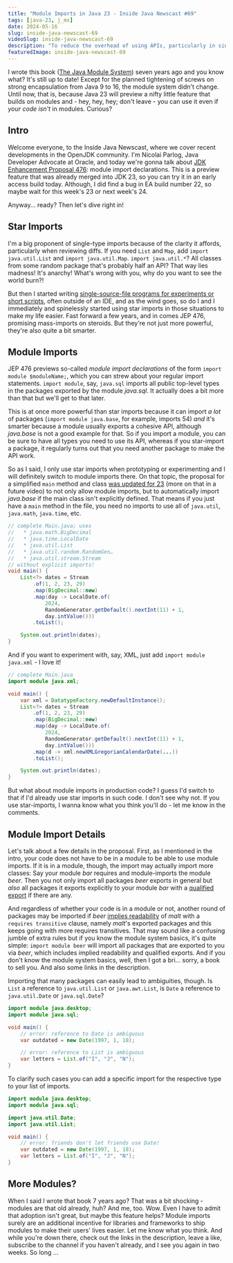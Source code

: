 ```yaml
---
title: "Module Imports in Java 23 - Inside Java Newscast #69"
tags: [java-23, j_ms]
date: 2024-05-16
slug: inside-java-newscast-69
videoSlug: inside-java-newscast-69
description: "To reduce the overhead of using APIs, particularly in single source files, Java 23 previews module import declarations of the form `import module $moduleName`, which import all packages exported by the named module"
featuredImage: inside-java-newscast-69
---
```


I wrote this book ([The Java Module System](https://www.manning.com/books/the-java-module-system?a_aid=nipa&a_bid=869915cb)) seven years ago and you know what?
It's still up to date!
Except for the planned tightening of screws on strong encapsulation from Java 9 to 16, the module system didn't change.
Until now, that is, because Java 23 will preview a nifty little feature that builds on modules and - hey, hey, hey; don't leave - you can use it even if _your code isn't_ in modules.
Curious?

## Intro

Welcome everyone, to the Inside Java Newscast, where we cover recent developments in the OpenJDK community.
I'm Nicolai Parlog, Java Developer Advocate at Oracle, and today we're gonna talk about [JDK Enhancement Proposal 476](https://openjdk.org/jeps/476): module import declarations.
This is a preview feature that was already merged into JDK 23, so you can try it in an early access build today.
Although, I did find a bug in EA build number 22, so maybe wait for this week's 23 or next week's 24.

Anyway... ready?
Then let's dive right in!

## Star Imports

I'm a big proponent of single-type imports because of the clarity it affords, particularly when reviewing diffs.
If you need `List` and `Map`, add `import java.util.List` and `import java.util.Map`.
`import java.util.*`?
All classes from some random package that's probably half an API?
That way lies madness!
It's anarchy!
What's wrong with you, why do you want to see the world burn?!

But then I started writing [single-source-file programs for experiments or short scripts](https://dev.java/learn/single-file-program/), often outside of an IDE, and as the wind goes, so do I and I immediately and spinelessly started using star imports in those situations to make my life easier.
Fast forward a few years, and in comes JEP 476, promising mass-imports on steroids.
But they're not just more powerful, they're also quite a bit smarter.

## Module Imports

JEP 476 previews so-called _module import declarations_ of the form `import module $moduleName;`, which you can strew about your regular import statements.
`import module`, say, `java.sql` imports all public top-level types in the packages exported by the module _java.sql_.
It actually does a bit more than that but we'll get to that later.

This is at once more powerful than star imports because it can import _a lot_ of packages (`import module java.base`, for example, imports 54) _and_ it's smarter because a module usually exports a cohesive API, although _java.base_ is not a good example for that.
So if you import a module, you can be sure to have all types you need to use its API, whereas if you star-import a package, it regularly turns out that you need another package to make the API work.

So as I said, I only use star imports when prototyping or experimenting and I will definitely switch to module imports there.
On that topic, the proposal for a simplified `main` method and class [was updated for 23](https://openjdk.org/jeps/477) (more on that in a future video) to not only allow module imports, but to automatically import _java.base_ if the main class isn't explicitly defined.
That means if you just have a `main` method in the file, you need no imports to use all of `java.util`, `java.math`, `java.time`, etc.

```java
// complete Main.java; uses
//   * java.math.BigDecimal
//   * java.time.LocalDate
//   * java.util.List
//   * java.util.random.RandomGen…
//   * java.util.stream.Stream
// without explicit imports!
void main() {
	List<?> dates = Stream
		.of(1, 2, 23, 29)
		.map(BigDecimal::new)
		.map(day -> LocalDate.of(
			2024,
			RandomGenerator.getDefault().nextInt(11) + 1,
			day.intValue()))
		.toList();

	System.out.println(dates);
}
```

And if you want to experiment with, say, XML, just add `import module java.xml` - I love it!

```java
// complete Main.java
import module java.xml;

void main() {
	var xml = DatatypeFactory.newDefaultInstance();
	List<?> dates = Stream
		.of(1, 2, 23, 29)
		.map(BigDecimal::new)
		.map(day -> LocalDate.of(
			2024,
			RandomGenerator.getDefault().nextInt(11) + 1,
			day.intValue()))
		.map(d -> xml.newXMLGregorianCalendarDate(...))
		.toList();

	System.out.println(dates);
}
```

But what about module imports in production code?
I guess I'd switch to that if I'd already use star imports in such code.
I don't see why not.
If you use star-imports, I wanna know what you think you'll do - let me know in the comments.

## Module Import Details

Let's talk about a few details in the proposal.
First, as I mentioned in the intro, your code does not have to be in a module to be able to use module imports.
If it is in a module, though, the import may actually import more classes:
Say your module _bar_ requires and module-imports the module _beer_.
Then you not only import all packages _beer_ exports in general but _also_ all packages it exports explicitly to your module _bar_ with a [qualified export](https://dev.java/learn/modules/qualified-exports-opens/) if there are any.

And regardless of whether your code is in a module or not, another round of packages may be imported if _beer_ [implies readability](https://dev.java/learn/modules/implied-readability/) of _malt_ with a `requires transitive` clause, namely _malt_'s exported packages and this keeps going with more requires transitives.
That may sound like a confusing jumble of extra rules but if you know the module system basics, it's quite simple:
`import module beer` will import all packages that are exported to you via _beer_, which includes implied readability and qualified exports.
And if you don't know the module system basics, well, then I got a bri... sorry, a book to sell you.
And also some links in the description.

Importing that many packages can easily lead to ambiguities, though.
Is `List` a reference to `java.util.List` or `java.awt.List`, is `Date` a reference to `java.util.Date` or `java.sql.Date`?

```java
import module java.desktop;
import module java.sql;

void main() {
	// error: reference to Date is ambiguous
	var outdated = new Date(1997, 1, 18);

	// error: reference to List is ambiguous
	var letters = List.of("I", "J", "N");
}
```

To clarify such cases you can add a specific import for the respective type to your list of imports.

```java
import module java.desktop;
import module java.sql;

import java.util.Date;
import java.util.List;

void main() {
	// error: friends don't let friends use Date!
	var outdated = new Date(1997, 1, 18);
	var letters = List.of("I", "J", "N");
}
```

## More Modules?

When I said I wrote that book 7 years ago?
That was a bit shocking - modules are that old already, huh?
And me, too.
Wow.
Even I have to admit that adoption isn't great, but maybe this feature helps?
Module imports surely are an additional incentive for libraries and frameworks to ship modules to make their users' lives easier.
Let me know what you think.
And while you're down there, check out the links in the description, leave a like, subscribe to the channel if you haven't already, and I see you again in two weeks.
So long ...

